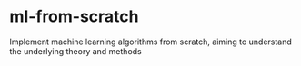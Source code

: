# ml-from-scratch
Implement machine learning algorithms from scratch, aiming to understand the underlying theory and methods
